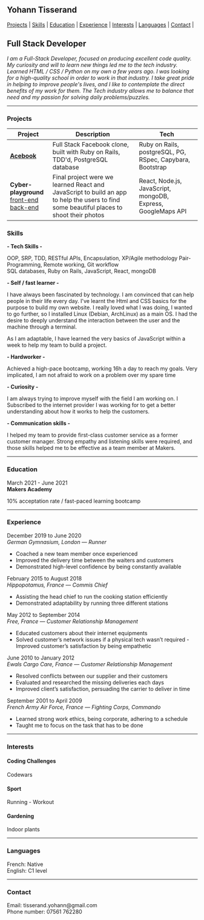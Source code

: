## Yohann Tisserand

[Projects](#projects) | [Skills](#skills) | [Education](#education) | [Experience](#experience) | [Interests](#interests) | [Languages](#languages) | [Contact](#contact) |

<h2>Full Stack Developer</h2>

<i>I am a Full-Stack Developer, focused on producing excellent code quality. My curiosity and will to learn new things led me to the tech industry. Learned HTML / CSS / Python on my own a few years ago. I was looking for a high-quality school in order to work in that industry. I take great pride in helping to improve people's lives, and I like to contemplate the direct benefits of my work for them. The Tech industry allows me to balance that need and my passion for solving daily problems/puzzles.</i>

***

<h3><a name="projects">Projects</h3>
  
 **Project** | **Description** | **Tech**
------------|-----------------|-----------------
**[Acebook](https://github.com/YohannTisserand/acebook-team-smiley-face)** | Full Stack Facebook clone, built with Ruby on Rails, TDD'd, PostgreSQL database | Ruby on Rails, postgreSQL, PG, RSpec, Capybara, Bootstrap
**Cyber-playground**<br>[front-end](https://github.com/YohannTisserand/cyber_playground)<br>[back-end](https://github.com/YohannTisserand/cyber_playground-server) | Final project were we learned React and JavaScript to build an app to help the users to find some beautiful places to shoot their photos | React, Node.js, JavaScript, mongoDB, Express, GoogleMaps API

<h3><a name="skills">Skills</h3>

**- Tech Skills -**</br>

OOP, SRP, TDD, RESTful APIs, Encapsulation, XP/Agile methodology Pair-Programming, Remote working, Git workflow<br>
SQL databases, Ruby on Rails, JavaScript, React, mongoDB

**- Self / fast learner -**</br>

I have always been fascinated by technology. I am convinced that can help people in their life every day. I've learnt the Html and CSS basics for the purpose to build my own website. I really loved what I was doing, I wanted to go further, so I installed Linux (Debian, ArchLinux) as a main OS. I had the desire to deeply understand the interaction between the user and the machine through a terminal.

As I am adaptable, I have learned the very basics of JavaScript within a week to help my team to build a project.

**- Hardworker -**</br>

Achieved a high-pace bootcamp, working 16h a day to reach my goals. Very implicated, I am not afraid to work on a problem over my spare time

**- Curiosity -**</br>

I am always trying to improve myself with the field I am working on.
I Subscribed to the internet provider I was working for to get a better understanding about how it works to help the customers.

**- Communication skills -**</br>

I helped my team to provide first-class customer service as a former customer manager. Strong empathy and listening skills were required, and those skills helped me to be effective as a team member at Makers.

***

<h3><a name="education">Education</h3>

March 2021 - June 2021</br>
**Makers Academy**</br>

10% acceptation rate / fast-paced learning bootcamp

***

<h3><a name="experience">Experience</h3>

December 2019 to June 2020</br>
*German Gymnasium, London — Runner*</br>
- Coached a new team member once experienced
- Improved the delivery time between the waiters and customers
- Demonstrated high-level confidence by being constantly available

February 2015 to August 2018</br>
*Hippopotamus, France — Commis Chief*</br>
- Assisting the head chief to run the cooking station efficiently 
- Demonstrated adaptability by running three different stations

May 2012 to September 2014</br>
*Free, France — Customer Relationship Management*</br>
- Educated customers about their internet equipments
- Solved customer’s network issues if a physical tech wasn’t required - Improved customer’s satisfaction by being empathetic

June 2010 to January 2012</br>
*Ewals Cargo Care, France — Customer Relationship Management*</br>
- Resolved conflicts between our supplier and their customers
- Evaluated and researched the missing deliveries each days
- Improved client’s satisfaction, persuading the carrier to deliver in time

September 2001 to April 2009</br>
*French Army Air Force, France — Fighting Corps, Commando*</br>
- Learned strong work ethics, being corporate, adhering to a schedule
- Taught me to focus on the task that has to be done

***

<h3><a name="interests">Interests</h3>
  
<h4>Coding Challenges</h4>
Codewars

<h4>Sport</h4>
Running - Workout
  
<h4>Gardening</h4>
Indoor plants
  
***  
  
<h3><a name="languages">Languages</h3>
French: Native<br>
English: C1 level
  
***  
  
<h3><a name="contact">Contact</h3>
Email: tisserand.yohann@gmail.com<br>
Phone number: 07561 762280<br>
